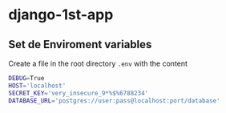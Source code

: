 # django-1st-app

## Set de Enviroment variables
Create a file in the root directory ``.env`` with the content

```bash
DEBUG=True
HOST='localhost'
SECRET_KEY='very_insecure_9*%$%6788234'
DATABASE_URL='postgres://user:pass@localhost:port/database'
```